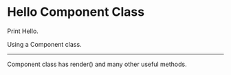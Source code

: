# Hello Component Class

Print Hello.

Using a Component class.

---

Component class has render() and many other useful methods.